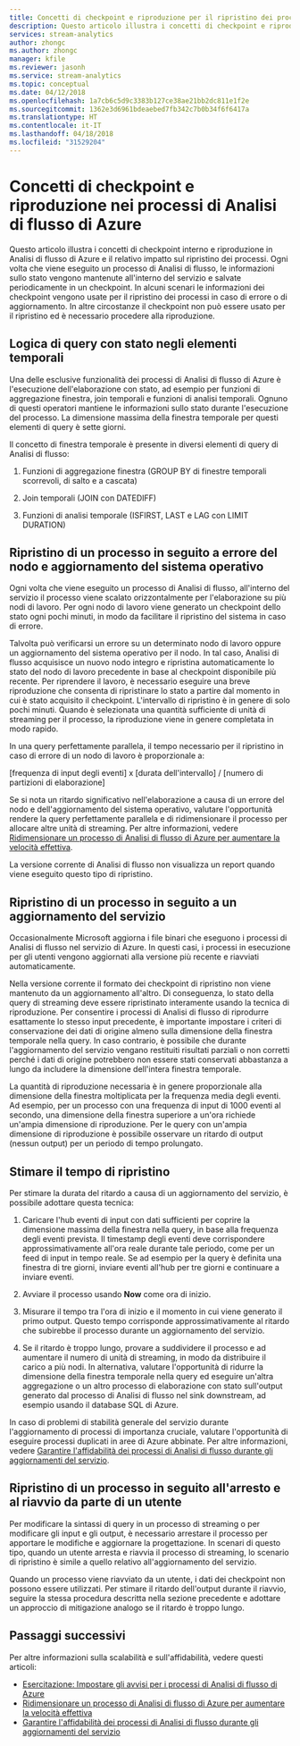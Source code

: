 ```yaml
---
title: Concetti di checkpoint e riproduzione per il ripristino dei processi in Analisi di flusso di Azure
description: Questo articolo illustra i concetti di checkpoint e riproduzione per il ripristino dei processi in Analisi di flusso di Azure.
services: stream-analytics
author: zhongc
ms.author: zhongc
manager: kfile
ms.reviewer: jasonh
ms.service: stream-analytics
ms.topic: conceptual
ms.date: 04/12/2018
ms.openlocfilehash: 1a7cb6c5d9c3383b127ce38ae21bb2dc811e1f2e
ms.sourcegitcommit: 1362e3d6961bdeaebed7fb342c7b0b34f6f6417a
ms.translationtype: HT
ms.contentlocale: it-IT
ms.lasthandoff: 04/18/2018
ms.locfileid: "31529204"
---
```

# <a name="checkpoint-and-replay-concepts-in-azure-stream-analytics-jobs"></a>Concetti di checkpoint e riproduzione nei processi di Analisi di flusso di Azure
Questo articolo illustra i concetti di checkpoint interno e riproduzione in Analisi di flusso di Azure e il relativo impatto sul ripristino dei processi. Ogni volta che viene eseguito un processo di Analisi di flusso, le informazioni sullo stato vengono mantenute all'interno del servizio e salvate periodicamente in un checkpoint. In alcuni scenari le informazioni dei checkpoint vengono usate per il ripristino dei processi in caso di errore o di aggiornamento. In altre circostanze il checkpoint non può essere usato per il ripristino ed è necessario procedere alla riproduzione.

## <a name="stateful-query-logic-in-temporal-elements"></a>Logica di query con stato negli elementi temporali
Una delle esclusive funzionalità dei processi di Analisi di flusso di Azure è l'esecuzione dell'elaborazione con stato, ad esempio per funzioni di aggregazione finestra, join temporali e funzioni di analisi temporali. Ognuno di questi operatori mantiene le informazioni sullo stato durante l'esecuzione del processo. La dimensione massima della finestra temporale per questi elementi di query è sette giorni. 

Il concetto di finestra temporale è presente in diversi elementi di query di Analisi di flusso:
1. Funzioni di aggregazione finestra (GROUP BY di finestre temporali scorrevoli, di salto e a cascata)

2. Join temporali (JOIN con DATEDIFF)

3. Funzioni di analisi temporale (ISFIRST, LAST e LAG con LIMIT DURATION)


## <a name="job-recovery-from-node-failure-including-os-upgrade"></a>Ripristino di un processo in seguito a errore del nodo e aggiornamento del sistema operativo
Ogni volta che viene eseguito un processo di Analisi di flusso, all'interno del servizio il processo viene scalato orizzontalmente per l'elaborazione su più nodi di lavoro. Per ogni nodo di lavoro viene generato un checkpoint dello stato ogni pochi minuti, in modo da facilitare il ripristino del sistema in caso di errore.

Talvolta può verificarsi un errore su un determinato nodo di lavoro oppure un aggiornamento del sistema operativo per il nodo. In tal caso, Analisi di flusso acquisisce un nuovo nodo integro e ripristina automaticamente lo stato del nodo di lavoro precedente in base al checkpoint disponibile più recente. Per riprendere il lavoro, è necessario eseguire una breve riproduzione che consenta di ripristinare lo stato a partire dal momento in cui è stato acquisito il checkpoint. L'intervallo di ripristino è in genere di solo pochi minuti. Quando è selezionata una quantità sufficiente di unità di streaming per il processo, la riproduzione viene in genere completata in modo rapido. 

In una query perfettamente parallela, il tempo necessario per il ripristino in caso di errore di un nodo di lavoro è proporzionale a:

[frequenza di input degli eventi] x [durata dell'intervallo] / [numero di partizioni di elaborazione]

Se si nota un ritardo significativo nell'elaborazione a causa di un errore del nodo e dell'aggiornamento del sistema operativo, valutare l'opportunità rendere la query perfettamente parallela e di ridimensionare il processo per allocare altre unità di streaming. Per altre informazioni, vedere [Ridimensionare un processo di Analisi di flusso di Azure per aumentare la velocità effettiva](stream-analytics-scale-jobs.md).

La versione corrente di Analisi di flusso non visualizza un report quando viene eseguito questo tipo di ripristino.

## <a name="job-recovery-from-a-service-upgrade"></a>Ripristino di un processo in seguito a un aggiornamento del servizio 
Occasionalmente Microsoft aggiorna i file binari che eseguono i processi di Analisi di flusso nel servizio di Azure. In questi casi, i processi in esecuzione per gli utenti vengono aggiornati alla versione più recente e riavviati automaticamente. 

Nella versione corrente il formato dei checkpoint di ripristino non viene mantenuto da un aggiornamento all'altro. Di conseguenza, lo stato della query di streaming deve essere ripristinato interamente usando la tecnica di riproduzione. Per consentire i processi di Analisi di flusso di riprodurre esattamente lo stesso input precedente, è importante impostare i criteri di conservazione dei dati di origine almeno sulla dimensione della finestra temporale nella query. In caso contrario, è possibile che durante l'aggiornamento del servizio vengano restituiti risultati parziali o non corretti perché i dati di origine potrebbero non essere stati conservati abbastanza a lungo da includere la dimensione dell'intera finestra temporale.

La quantità di riproduzione necessaria è in genere proporzionale alla dimensione della finestra moltiplicata per la frequenza media degli eventi. Ad esempio, per un processo con una frequenza di input di 1000 eventi al secondo, una dimensione della finestra superiore a un'ora richiede un'ampia dimensione di riproduzione. Per le query con un'ampia dimensione di riproduzione è possibile osservare un ritardo di output (nessun output) per un periodo di tempo prolungato. 

## <a name="estimate-replay-catch-up-time"></a>Stimare il tempo di ripristino
Per stimare la durata del ritardo a causa di un aggiornamento del servizio, è possibile adottare questa tecnica:

1. Caricare l'hub eventi di input con dati sufficienti per coprire la dimensione massima della finestra nella query, in base alla frequenza degli eventi prevista. Il timestamp degli eventi deve corrispondere approssimativamente all'ora reale durante tale periodo, come per un feed di input in tempo reale. Se ad esempio per la query è definita una finestra di tre giorni, inviare eventi all'hub per tre giorni e continuare a inviare eventi. 

2. Avviare il processo usando **Now** come ora di inizio. 

3. Misurare il tempo tra l'ora di inizio e il momento in cui viene generato il primo output. Questo tempo corrisponde approssimativamente al ritardo che subirebbe il processo durante un aggiornamento del servizio.

4. Se il ritardo è troppo lungo, provare a suddividere il processo e ad aumentare il numero di unità di streaming, in modo da distribuire il carico a più nodi. In alternativa, valutare l'opportunità di ridurre la dimensione della finestra temporale nella query ed eseguire un'altra aggregazione o un altro processo di elaborazione con stato sull'output generato dal processo di Analisi di flusso nel sink downstream, ad esempio usando il database SQL di Azure.

In caso di problemi di stabilità generale del servizio durante l'aggiornamento di processi di importanza cruciale, valutare l'opportunità di eseguire processi duplicati in aree di Azure abbinate. Per altre informazioni, vedere [Garantire l'affidabilità dei processi di Analisi di flusso durante gli aggiornamenti del servizio](stream-analytics-job-reliability.md).

## <a name="job-recovery-from-a-user-initiated-stop-and-start"></a>Ripristino di un processo in seguito all'arresto e al riavvio da parte di un utente
Per modificare la sintassi di query in un processo di streaming o per modificare gli input e gli output, è necessario arrestare il processo per apportare le modifiche e aggiornare la progettazione. In scenari di questo tipo, quando un utente arresta e riavvia il processo di streaming, lo scenario di ripristino è simile a quello relativo all'aggiornamento del servizio. 

Quando un processo viene riavviato da un utente, i dati dei checkpoint non possono essere utilizzati. Per stimare il ritardo dell'output durante il riavvio, seguire la stessa procedura descritta nella sezione precedente e adottare un approccio di mitigazione analogo se il ritardo è troppo lungo.

## <a name="next-steps"></a>Passaggi successivi
Per altre informazioni sulla scalabilità e sull'affidabilità, vedere questi articoli:
- [Esercitazione: Impostare gli avvisi per i processi di Analisi di flusso di Azure](stream-analytics-set-up-alerts.md)
- [Ridimensionare un processo di Analisi di flusso di Azure per aumentare la velocità effettiva](stream-analytics-scale-jobs.md)
- [Garantire l'affidabilità dei processi di Analisi di flusso durante gli aggiornamenti del servizio](stream-analytics-job-reliability.md)
